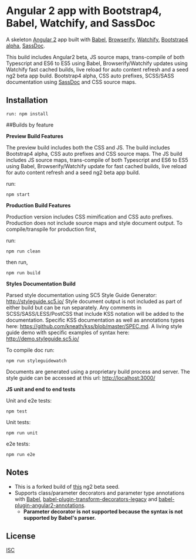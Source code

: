 # Angular 2 app with Bootstrap4, Babel, Watchify, and SassDoc

A skeleton [Angular 2](https://angular.io/) app built with [Babel](https://babeljs.io/), [Browserify](http://browserify.org/), [Watchify](https://github.com/substack/watchify), [Bootstrap4 alpha](https://github.com/twbs/bootstrap/tree/v4-dev), [SassDoc](http://sassdoc.com/).

This build includes Angular2 beta, JS source maps, trans-compile of both Typescript and ES6 to ES5 using Babel, Browserify/Watchify updates using Watchify fast cached builds, live reload for auto content refresh and a seed ng2 beta app build. Bootstrap4 alpha, CSS auto prefixes, SCSS/SASS documentation using [SassDoc](http://sassdoc.com/)  and CSS source maps.

## Installation
```
run: npm install
```

##Builds by feature

**Preview Build Features**

The preview build includes both the CSS and JS. The build includes Bootstrap4 alpha, CSS auto prefixes and CSS source maps. The JS build includes JS source maps, trans-compile of both Typescript and ES6 to ES5 using Babel, Browserify/Watchify update for fast cached builds, live reload for auto content refresh and a seed ng2 beta app build.

run:
```
npm start
```

**Production Build Features**

Production version includes CSS mimification and CSS auto prefixes. Production does not include source maps and style document output.
To compile/transpile for production first,

run:
```
npm run clean
```
then run,
```
npm run build
```

**Styles Documentation Build**

Parsed style documentation using SC5 Style Guide Generator: http://styleguide.sc5.io/
Style document output is not included as part of either build but can be run separately. Any comments in SCSS/SASS/LESS/PostCSS that include KSS notation will be added to the documentation. Specific KSS documentation as well as annotations types here: https://github.com/kneath/kss/blob/master/SPEC.md. A living style guide demo with specific examples of syntax here: http://demo.styleguide.sc5.io/

To compile doc run:
```
npm run styleguidewatch
```
Documents are generated using a proprietary build process and server. The style guide can be accessed at this url: [http://localhost:3000/](http://localhost:3000/)

**JS unit and end to end tests**

Unit and e2e tests:
```
npm test
```
Unit tests:

```
npm run unit
```
e2e tests:

```
npm run e2e
```

## Notes

- This is a forked build of [this](https://github.com/shuhei/babel-angular2-app) ng2 beta seed.
- Supports class/parameter decorators and parameter type annotations with [Babel](https://github.com/babel/babel), [babel-plugin-transform-decorators-legacy](https://github.com/loganfsmyth/babel-plugin-transform-decorators-legacy) and [babel-plugin-angular2-annotations](https://github.com/shuhei/babel-plugin-angular2-annotations).
  - **Parameter decorator is not supported because the syntax is not supported by Babel's parser.**

## License
[ISC](https://opensource.org/licenses/ISC)